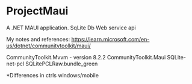 # ProjectMaui

A .NET MAUI application.
SqLite Db
Web service api

My notes and references:
https://learn.microsoft.com/en-us/dotnet/communitytoolkit/maui/

CommunityToolkit.Mvvm - version 8.2.2
CommunityToolkit.Maui
SQLite-net-pcl
SQLitePCLRaw.bundle_green

*Differences in ctrls windows/mobile